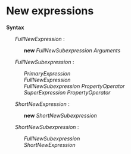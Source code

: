# New expressions

**Syntax**

<ul>
    <i>FullNewExpression</i> :
    <ul>
        <b>new</b> <i>FullNewSubexpression</i> <i>Arguments</i>
    </ul>
</ul>

<ul>
    <i>FullNewSubexpression</i> :
    <ul>
        <i>PrimaryExpression</i><br>
        <i>FullNewExpression</i><br>
        <i>FullNewSubexpression</i> <i>PropertyOperator</i><br>
        <i>SuperExpression</i> <i>PropertyOperator</i>
    </ul>
</ul>

<ul>
    <i>ShortNewExpression</i> :
    <ul>
        <b>new</b> <i>ShortNewSubexpression</i>
    </ul>
</ul>

<ul>
    <i>ShortNewSubexpression</i> :
    <ul>
        <i>FullNewSubexpression</i><br>
        <i>ShortNewExpression</i>
    </ul>
</ul>